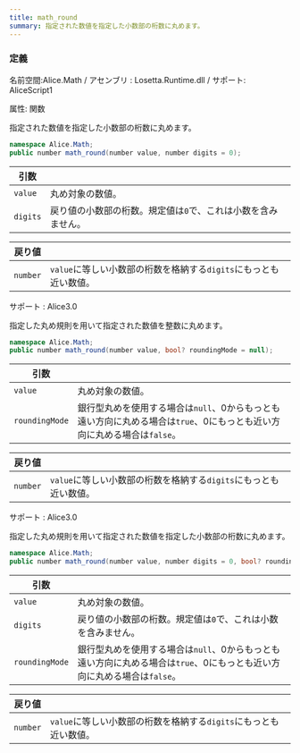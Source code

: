 ```yaml
---
title: math_round
summary: 指定された数値を指定した小数部の桁数に丸めます。
---
```


### 定義
名前空間:Alice.Math / アセンブリ : Losetta.Runtime.dll / サポート: AliceScript1

属性: 関数

指定された数値を指定した小数部の桁数に丸めます。

```cs title="AliceScript"
namespace Alice.Math;
public number math_round(number value, number digits = 0);
```

|引数| |
|-|-|
|`value`|丸め対象の数値。|
|`digits`|戻り値の小数部の桁数。規定値は`0`で、これは小数を含みません。|

|戻り値| |
|-|-|
|`number`|`value`に等しい小数部の桁数を格納する`digits`にもっとも近い数値。|

サポート : Alice3.0

指定した丸め規則を用いて指定された数値を整数に丸めます。

```cs title="AliceScript"
namespace Alice.Math;
public number math_round(number value, bool? roundingMode = null);
```

|引数| |
|-|-|
|`value`|丸め対象の数値。|
|`roundingMode`|銀行型丸めを使用する場合は`null`、0からもっとも遠い方向に丸める場合は`true`、0にもっとも近い方向に丸める場合は`false`。|

|戻り値| |
|-|-|
|`number`|`value`に等しい小数部の桁数を格納する`digits`にもっとも近い数値。|

サポート : Alice3.0

指定した丸め規則を用いて指定された数値を指定した小数部の桁数に丸めます。

```cs title="AliceScript"
namespace Alice.Math;
public number math_round(number value, number digits = 0, bool? roundingMode = null);
```

|引数| |
|-|-|
|`value`|丸め対象の数値。|
|`digits`|戻り値の小数部の桁数。規定値は`0`で、これは小数を含みません。|
|`roundingMode`|銀行型丸めを使用する場合は`null`、0からもっとも遠い方向に丸める場合は`true`、0にもっとも近い方向に丸める場合は`false`。|

|戻り値| |
|-|-|
|`number`|`value`に等しい小数部の桁数を格納する`digits`にもっとも近い数値。|
